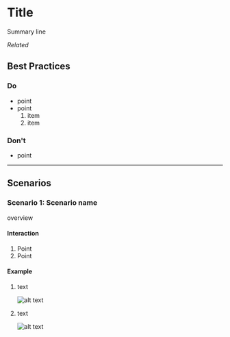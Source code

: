 # Title

Summary line

*Related*

## Best Practices

<section class="multicol">

<section class="column">

### Do 

*   point
*   point
    <ol>
      <li>item
      <li>item
    </ol>

</section>

<section class="column">

### Don't 

*   point

</section>

</section>

--------------------------------------------------------------------------------

## Scenarios

### Scenario 1: Scenario name 

overview

#### Interaction 

1.  Point
1.  Point

#### Example 

<section class="multicol">

<section class="column">

1.  text

    ![alt text](https://unsplash.com/photos/Mt2pgz3NvEQ "optional tooltip")

2.  text

    ![alt text](https://unsplash.com/photos/Mt2pgz3NvEQ "optional tooltip")
